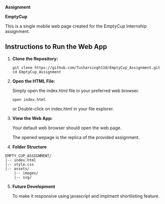 **Assignment**

**EmptyCup**

   This is a single mobile web page created for the EmptyCup Internship assignment.

## Instructions to Run the Web App

1. **Clone the Repository:**
   ```
   git clone https://github.com/Tusharsingh110/EmptyCup_Assignment.git
   cd EmptyCup_Assignment
   ```
2. **Open the HTML File:**

   Simply open the index.html file in your preferred web browser.
   ```
   open index.html
   ```
   or
   Double-click on index.html in your file explorer.

3. **View the Web App:**

   Your default web browser should open the web page.

   The opened wepage is the replica of the provided assignment.

4. **Folder Structure**
```
EMPTY_CUP_ASSIGNMENT/
|-- index.html
|-- style.css
|-- assets/
    |-- images/
    |-- svg/
```

5. **Future Development**

   To make it responsive using javascript and implment shortlisting feature.
